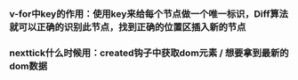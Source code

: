 ### v-for中key的作用：使用key来给每个节点做一个唯一标识，Diff算法就可以正确的识别此节点，找到正确的位置区插入新的节点
### nexttick什么时候用：created钩子中获取dom元素 / 想要拿到最新的dom数据
